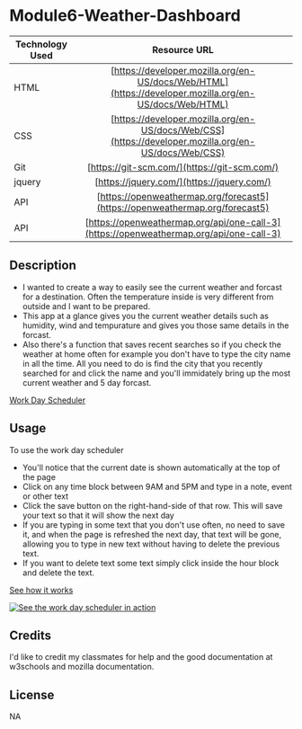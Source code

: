 # Module6-Weather-Dashboard

| Technology Used         | Resource URL           | 
| ------------- |:-------------:| 
| HTML    | [https://developer.mozilla.org/en-US/docs/Web/HTML](https://developer.mozilla.org/en-US/docs/Web/HTML) | 
| CSS     | [https://developer.mozilla.org/en-US/docs/Web/CSS](https://developer.mozilla.org/en-US/docs/Web/CSS)      |   
| Git | [https://git-scm.com/](https://git-scm.com/)     | 
| jquery | [https://jquery.com/](https://jquery.com/)     |
| API  |  [https://openweathermap.org/forecast5](https://openweathermap.org/forecast5)  |
| API  |  [https://openweathermap.org/api/one-call-3](https://openweathermap.org/api/one-call-3)  |

## Description

- I wanted to create a way to easily see the current weather and forcast for a destination. Often the temperature inside is very different from outside and I want to be prepared.
- This app at a glance gives you the current weather details such as humidity, wind and tempurature and gives you those same details in the forcast. 
- Also there's a function that saves recent searches so if you check the weather at home often for example you don't have to type the city name in all the time. All you need to do is find the city that you recently searched for and click the name and you'll immidately bring up the most current weather and 5 day forcast.


[Work Day Scheduler](https://gypsyboho.github.io/Module5-Scheduler/)

## Usage 

To use the work day scheduler 
- You'll notice that the current date is shown automatically at the top of the page
- Click on any time block between 9AM and 5PM and type in a note, event or other text
- Click the save button on the right-hand-side of that row. This will save your text so that it will show the next day
- If you are typing in some text that you don't use often, no need to save it, and when the page is refreshed the next day, that text will be gone, allowing you to type in new text without having to delete the previous text.
- If you want to delete text some text simply click inside the hour block and delete the text.

[See how it works](./Assets/WziHwI5qmb.mp4)

[![See the work day scheduler in action](https://recordit.co/WziHwI5qmb)](https://recordit.co/WziHwI5qmb)

## Credits

I'd like to credit my classmates for help and the good documentation at w3schools and mozilla documentation.

## License

NA